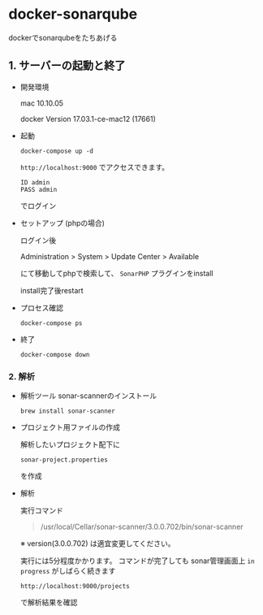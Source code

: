# docker-sonarqube
dockerでsonarqubeをたちあげる


## 1. サーバーの起動と終了 

* 開発環境

    mac 10.10.05
    
    docker Version 17.03.1-ce-mac12 (17661)

* 起動

    ```
    docker-compose up -d
    ```
    `http://localhost:9000` でアクセスできます。

    ```
    ID admin
    PASS admin
    ```
    
    でログイン

* セットアップ (phpの場合)

    ログイン後

    Administration > System > Update Center > Available

    にて移動してphpで検索して、 `SonarPHP` プラグインをinstall

    install完了後restart

* プロセス確認

    ```
    docker-compose ps
    ```

* 終了

    ```
    docker-compose down
    ```


### 2. 解析

* 解析ツール sonar-scannerのインストール

   ```
   brew install sonar-scanner
   ```

* プロジェクト用ファイルの作成

    解析したいプロジェクト配下に

    `sonar-project.properties`

    を作成 

* 解析

    実行コマンド

    >/usr/local/Cellar/sonar-scanner/3.0.0.702/bin/sonar-scanner

    ※ version(3.0.0.702) は適宜変更してください。

    実行には5分程度かかります。
    コマンドが完了しても sonar管理画面上 `in progress` がしばらく続きます

    `http://localhost:9000/projects`

    で解析結果を確認
